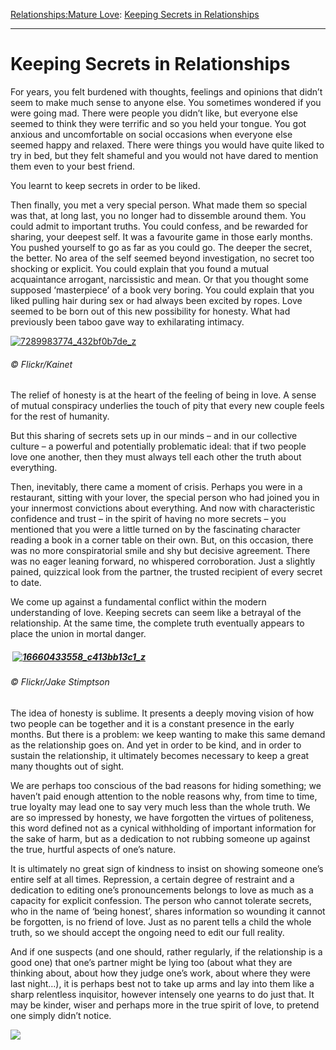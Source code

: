[Relationships:](https://www.theschooloflife.com/thebookoflife/category/relationships/)[Mature Love](https://www.theschooloflife.com/thebookoflife/category/relationships/mature-love/): [Keeping Secrets in Relationships](https://www.theschooloflife.com/thebookoflife/keeping-secrets-in-relationships/)

* * *

# Keeping Secrets in Relationships

For years, you felt burdened with thoughts, feelings and opinions that didn’t seem to make much sense to anyone else. You sometimes wondered if you were going mad. There were people you didn’t like, but everyone else seemed to think they were terrific and so you held your tongue. You got anxious and uncomfortable on social occasions when everyone else seemed happy and relaxed. There were things you would have quite liked to try in bed, but they felt shameful and you would not have dared to mention them even to your best friend.

You learnt to keep secrets in order to be liked.

Then finally, you met a very special person. What made them so special was that, at long last, you no longer had to dissemble around them. You could admit to important truths. You could confess, and be rewarded for sharing, your deepest self. It was a favourite game in those early months. You pushed yourself to go as far as you could go. The deeper the secret, the better. No area of the self seemed beyond investigation, no secret too shocking or explicit. You could explain that you found a mutual acquaintance arrogant, narcissistic and mean. Or that you thought some supposed ‘masterpiece’ of a book very boring. You could explain that you liked pulling hair during sex or had always been excited by ropes. Love seemed to be born out of this new possibility for honesty. What had previously been taboo gave way to exhilarating intimacy.

[![7289983774_432bf0b7de_z](https://www.theschooloflife.com/thebookoflife/wp-content/uploads/2014/11/7289983774_432bf0b7de_z.jpg)](http://www.thebookoflife.org/wp-content/uploads/2014/11/7289983774_432bf0b7de_z.jpg)

###### © Flickr/Kainet

The relief of honesty is at the heart of the feeling of being in love. A sense of mutual conspiracy underlies the touch of pity that every new couple feels for the rest of humanity.

But this sharing of secrets sets up in our minds – and in our collective culture – a powerful and potentially problematic ideal: that if two people love one another, then they must always tell each other the truth about everything.

Then, inevitably, there came a moment of crisis. Perhaps you were in a restaurant, sitting with your lover, the special person who had joined you in your innermost convictions about everything. And now with characteristic confidence and trust – in the spirit of having no more secrets – you mentioned that you were a little turned on by the fascinating character reading a book in a corner table on their own. But, on this occasion, there was no more conspiratorial smile and shy but decisive agreement. There was no eager leaning forward, no whispered corroboration. Just a slightly pained, quizzical look from the partner, the trusted recipient of every secret to date.

We come up against a fundamental conflict within the modern understanding of love. Keeping secrets can seem like a betrayal of the relationship. At the same time, the complete truth eventually appears to place the union in mortal danger.

##### &nbsp;[![16660433558_c413bb13c1_z](https://www.theschooloflife.com/thebookoflife/wp-content/uploads/2014/11/16660433558_c413bb13c1_z.jpg)](http://www.thebookoflife.org/wp-content/uploads/2014/11/16660433558_c413bb13c1_z.jpg)

###### © Flickr/Jake Stimptson

The idea of honesty is sublime. It presents a deeply moving vision of how two people can be together and it is a constant presence in the early months. But there is a problem: we keep wanting to make this same demand as the relationship goes on. And yet in order to be kind, and in order to sustain the relationship, it ultimately becomes necessary to keep a great many thoughts out of sight.

We are perhaps too conscious of the bad reasons for hiding something; we haven’t paid enough attention to the noble reasons why, from time to time, true loyalty may lead one to say very much less than the whole truth. We are so impressed by honesty, we have forgotten the virtues of politeness, this word defined not as a cynical withholding of important information for the sake of harm, but as a dedication to not rubbing someone up against the true, hurtful aspects of one’s nature.

It is ultimately no great sign of kindness to insist on showing someone one’s entire self at all times. Repression, a certain degree of restraint and a dedication to editing one’s pronouncements belongs to love as much as a capacity for explicit confession. The person who cannot tolerate secrets, who in the name of ‘being honest’, shares information so wounding it cannot be forgotten, is no friend of love. Just as no parent tells a child the whole truth, so we should accept the ongoing need to edit our full reality.

And if one suspects (and one should, rather regularly, if the relationship is a good one) that one’s partner might be lying too (about what they are thinking about, about how they judge one’s work, about where they were last night…), it is perhaps best not to take up arms and lay into them like a sharp relentless inquisitor, however intensely one yearns to do just that. It may be kinder, wiser and perhaps more in the true spirit of love, to pretend one simply didn’t notice.

[![](https://img.youtube.com/vi/NH6HBmuJ7A4/0.jpg)](//www.youtube.com/embed/NH6HBmuJ7A4? '')
